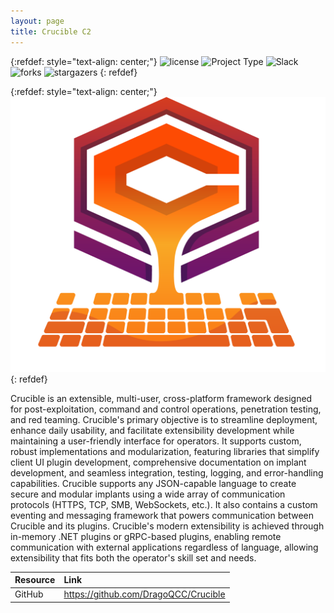 ```yaml
---
layout: page
title: Crucible C2
---
```


{:refdef: style="text-align: center;"}
![license](https://img.shields.io/badge/license-BSD--3--Clause-02B36C) ![Project Type](https://img.shields.io/badge/type-Red%20Team-FF7E79) ![Slack](https://img.shields.io/badge/language-C%23-5465FF) ![forks](https://img.shields.io/github/forks/DragoQCC/Cruciblec2?color=0F0B38&style=social) ![stargazers](https://img.shields.io/github/stars/DragoQCC/Cruciblec2?color=5465FF&style=social)
{: refdef}

{:refdef: style="text-align: center;"}
![Crucible](/assets/img/crucible.png)
{: refdef}

Crucible is an extensible, multi-user, cross-platform framework designed for post-exploitation, command and control operations, penetration testing, and red teaming. Crucible's primary objective is to streamline deployment, enhance daily usability, and facilitate extensibility development while maintaining a user-friendly interface for operators. It supports custom, robust implementations and modularization, featuring libraries that simplify client UI plugin development, comprehensive documentation on implant development, and seamless integration, testing, logging, and error-handling capabilities. Crucible supports any JSON-capable language to create secure and modular implants using a wide array of communication protocols (HTTPS, TCP, SMB, WebSockets, etc.). It also contains a custom eventing and messaging framework that powers communication between Crucible and its plugins. Crucible's modern extensibility is achieved through in-memory .NET plugins or gRPC-based plugins, enabling remote communication with external applications regardless of language, allowing extensibility that fits both the operator's skill set and needs.

|Resource| Link                                   |
| :--- |:---------------------------------------|
|GitHub| <https://github.com/DragoQCC/Crucible> |

